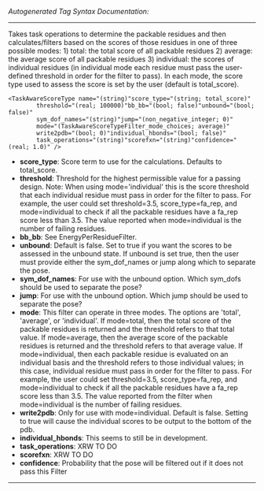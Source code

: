 _Autogenerated Tag Syntax Documentation:_

---
Takes task operations to determine the packable residues and then calculates/filters based on the scores of those residues in one of three possible modes: 1) total: the total score of all packable residues 2) average: the average score of all packable residues 3) individual: the scores of individual residues (in individual mode each residue must pass the user-defined threshold in order for the filter to pass). In each mode, the score type used to assess the score is set by the user (default is total_score).

```
<TaskAwareScoreType name="(string)"score_type="(string; total_score)"
        threshold="(real; 100000)"bb_bb="(bool; false)"unbound="(bool; false)"
        sym_dof_names="(string)"jump="(non_negative_integer; 0)"
        mode="(TaskAwareScoreTypeFilter_mode_choices; average)"
        write2pdb="(bool; 0)"individual_hbonds="(bool; false)"
        task_operations="(string)"scorefxn="(string)"confidence="(real; 1.0)" />
```

-   **score_type**: Score term to use for the calculations. Defaults to total_score.
-   **threshold**: Threshold for the highest permissible value for a passing design. Note: When using mode='individual' this is the score threshold that each individual residue must pass in order for the filter to pass. For example, the user could set threshold=3.5, score_type=fa_rep, and mode=individual to check if all the packable residues have a fa_rep score less than 3.5. The value reported when mode=individual is the number of failing residues.
-   **bb_bb**: See EnergyPerResidueFilter.
-   **unbound**: Default is false. Set to true if you want the scores to be assessed in the unbound state. If unbound is set true, then the user must provide either the sym_dof_names or jump along which to separate the pose.
-   **sym_dof_names**: For use with the unbound option. Which sym_dofs should be used to separate the pose?
-   **jump**: For use with the unbound option. Which jump should be used to separate the pose?
-   **mode**: This filter can operate in three modes. The options are 'total', 'average', or 'individual'. If mode=total, then the total score of the packable residues is returned and the threshold refers to that total value. If mode=average, then the average score of the packable residues is returned and the threshold refers to that average value. If mode=individual, then each packable residue is evaluated on an individual basis and the threshold refers to those individual values; in this case, individual residue must pass in order for the filter to pass. For example, the user could set threshold=3.5, score_type=fa_rep, and mode=individual to check if all the packable residues have a fa_rep score less than 3.5. The value reported from the filter when mode=individual is the number of failing residues.
-   **write2pdb**: Only for use with mode=individual. Default is false. Setting to true will cause the individual scores to be output to the bottom of the pdb.
-   **individual_hbonds**: This seems to still be in development.
-   **task_operations**: XRW TO DO
-   **scorefxn**: XRW TO DO
-   **confidence**: Probability that the pose will be filtered out if it does not pass this Filter

---
